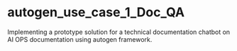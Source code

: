 # autogen_use_case_1_Doc_QA
Implementing a prototype solution for a technical documentation chatbot on AI OPS documentation using autogen framework.
